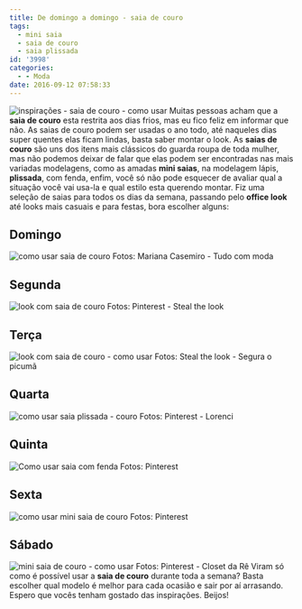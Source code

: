 ```yaml
---
title: De domingo a domingo - saia de couro
tags:
  - mini saia
  - saia de couro
  - saia plissada
id: '3998'
categories:
  - - Moda
date: 2016-09-12 07:58:33
---
```


![inspirações - saia de couro - como usar](/images/2016/09/como-usar-saia-de-couro-1.jpg) Muitas pessoas acham que a **saia de couro** esta restrita aos dias frios, mas eu fico feliz em informar que não. As saias de couro podem ser usadas o ano todo, até naqueles dias super quentes elas ficam lindas, basta saber montar o look. As **saias de couro** são uns dos itens mais clássicos do guarda roupa de toda mulher, mas não podemos deixar de falar que elas podem ser encontradas nas mais variadas modelagens, como as amadas **mini saias**, na modelagem lápis, **plissada**, com fenda, enfim, você só não pode esquecer de avaliar qual a situação você vai usa-la e qual estilo esta querendo montar. Fiz uma seleção de saias para todos os dias da semana, passando pelo **office look** até looks mais casuais e para festas, bora escolher alguns:

## Domingo

![como usar saia de couro](/images/2016/09/look-com-saia-de-couro.jpg) Fotos: Mariana Casemiro - Tudo com moda

## Segunda

![look com saia de couro](/images/2016/09/como-usar-saia-de-couro.jpg) Fotos: Pinterest - Steal the look

## Terça

![look com saia de couro - como usar](/images/2016/09/office-look-saia-de-couro.jpg) Fotos: Steal the look - Segura o picumã

## Quarta

![como usar saia plissada - couro](/images/2016/09/saia-de-couro-plissada.jpg) Fotos: Pinterest - Lorenci

## Quinta

![Como usar saia com fenda](/images/2016/09/saia-de-couro-colorida-como-usar.jpg) Fotos: Pinterest

## Sexta

![como usar mini saia de couro](/images/2016/09/Look-com-saia-de-couro.jpg) Fotos: Pinterest

## Sábado

![mini saia de couro - como usar](/images/2016/09/saia-de-couro-como-usar-look.jpg) Fotos: Pinterest - Closet da Rê Viram só como é possível usar a **saia de couro** durante toda a semana? Basta escolher qual modelo é melhor para cada ocasião e sair por aí arrasando. Espero que vocês tenham gostado das inspirações. Beijos!
